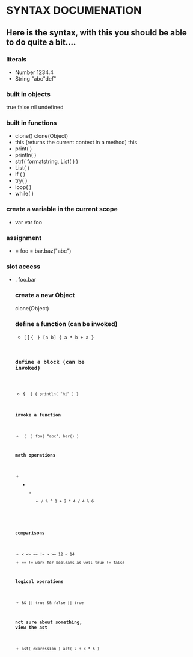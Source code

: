 # SYNTAX DOCUMENATION

## Here is the syntax, with this you should be able to do quite a bit....

### literals
* Number
  1234.4
* String
  "abc\"def"

### built in objects
  true
  false
  nil
  undefined

### built in functions
* clone(<parent>)
  clone(Object)
* this (returns the current context in a method)
  this
* print( <values> )
* println( <values> )
* strf( formatstring, List( <args> ) )
* List( <values> )
* if ( <cond> <true> <false> )
* try( <cond> <finally> )
* loop( <list> <func> )
* while( <cond> <block> )

### create a variable in the current scope
* var <name>
  var foo

### assignment
* <name> = <value>
  foo = bar.baz("abc")

### slot access
* <object>.<slot>
  foo.bar

### create a new Object
  clone(Object)

### define a function (can be invoked)
* [ <params> ] { <code> }
  [a b] { a * b + a }

### define a block (can be invoked)
* { <code> }
  { println( "hi" ) }

### invoke a function
* <obj> ( <args> )
  foo( "abc", bar() )

### math operations
* + - * / % ^
  1 + 2 * 4 / 4 % 6

### comparisons
* < <= == != > >=
  12 < 14
* == != work for booleans as well
  true != false

### logical operations
* && ||
  true && false || true

### not sure about something, view the ast
* ast( expression )
  ast( 2 + 3 * 5 )
